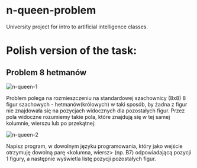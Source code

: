 # n-queen-problem
University project for intro to artificial intelligence classes.

# Polish version of the task:
## Problem 8 hetmanów

![n-queen-1](https://github.com/pisulak/n-queen-problem/assets/127031073/8b01c657-4ec3-48df-b0f3-605fec556d6d)

Problem polega na rozmieszczeniu na standardowej szachownicy (8x8) 8 figur szachowych - hetmanów(królowych) w taki sposób, by żadna z figur nie znajdowała się na pozycjach widocznych dla pozostałych figur. Przez pola widoczne rozumiemy takie pola, które znajdują się w tej samej kolumnie, wierszu lub po przekątnej:

![n-queen-2](https://github.com/pisulak/n-queen-problem/assets/127031073/ace7d938-9b7a-4ff9-9731-7b93317cfc29)


Napisz program, w dowolnym języku programowania, który jako wejście otrzymuję dowolną parę <kolumna, wiersz> (np. B7) odpowiadającą pozycji 1 figury, a następnie wyświetla listę  pozycji pozostałych figur.

